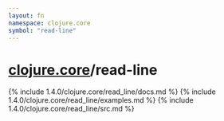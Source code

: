 ```yaml
---
layout: fn
namespace: clojure.core
symbol: "read-line"
---
```


# [clojure.core](../)/read-line

{% include 1.4.0/clojure.core/read_line/docs.md %}
{% include 1.4.0/clojure.core/read_line/examples.md %}
{% include 1.4.0/clojure.core/read_line/src.md %}

